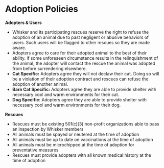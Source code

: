# Adoption Policies
**Adopters & Users**
- Whisker and its participating rescues reserve the right to refuse the adoption of an animal due to past negligent or abusive behaviors of users. Such users will be flagged to other rescues so they are made aware.
- Adopters agree to care for their adopted animal to the best of their ability. If some unforeseen circumstance results in the relinquishment of the animal, the adopter will contact the rescue the animal was adopted from before surrendering elsewhere.
- **Cat Specific:** Adopters agree they will not declaw their cat. Doing so will be a violation of their adoption contract and rescues can refuse the adoption of another animal.
- **Barn Cat Specific:** Adopters agree they are able to provide shelter with necessary cool and warm environments for their cat.
- **Dog Specific:** Adopters agree they are able to provide shelter with necessary cool and warm environments for their dog.  
  
**Rescues**
- Rescues must be existing 501(c)(3) non-profit organizations able to pass an inspection by Whisker members
- All animals must be spayed or neutered at the time of adoption
- All animals must be up to date on vaccinations at the time of adoption
- All animals must be microchipped at the time of adoption for preventative measures
- Rescues must provide adopters with all known medical history at the time of adoption
